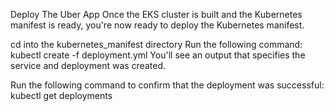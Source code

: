 Deploy The Uber App
Once the EKS cluster is built and the Kubernetes manifest is ready, you're now ready to deploy the Kubernetes manifest.

cd into the kubernetes_manifest directory
Run the following command: kubectl create -f deployment.yml
You'll see an output that specifies the service and deployment was created.

Run the following command to confirm that the deployment was successful: kubectl get deployments